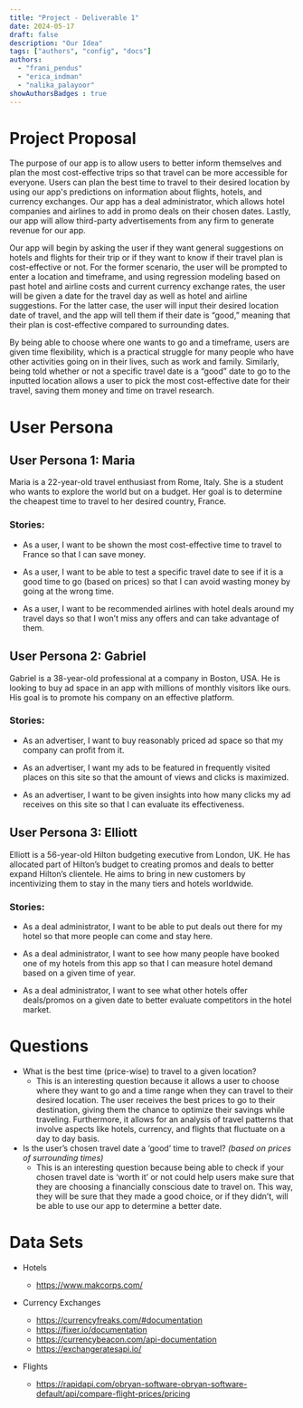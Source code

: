 ```yaml
---
title: "Project - Deliverable 1"
date: 2024-05-17
draft: false
description: "Our Idea"
tags: ["authors", "config", "docs"]
authors:
  - "frani_pendus"
  - "erica_indman"
  - "nalika_palayoor"
showAuthorsBadges : true
---
```


# Project Proposal

The purpose of our app is to allow users to better inform themselves and plan the most cost-effective trips so that travel can be more accessible for everyone. Users can plan the best time to travel to their desired location by using our app's predictions on information about flights, hotels, and currency exchanges. Our app has a deal administrator, which allows hotel companies and airlines to add in promo deals on their chosen dates. Lastly, our app will allow third-party advertisements from any firm to generate revenue for our app. 

Our app will begin by asking the user if they want general suggestions on hotels and flights for their trip or if they want to know if their travel plan is cost-effective or not. For the former scenario, the user will be prompted to enter a location and timeframe, and using regression modeling based on past hotel and airline costs and current currency exchange rates, the user will be given a date for the travel day as well as hotel and airline suggestions. For the latter case, the user will input their desired location date of travel, and the app will tell them if their date is “good,” meaning that their plan is cost-effective compared to surrounding dates. 

By being able to choose where one wants to go and a timeframe, users are given time flexibility, which is a practical struggle for many people who have other activities going on in their lives, such as work and family. Similarly, being told whether or not a specific travel date is a “good” date to go to the inputted location allows a user to pick the most cost-effective date for their travel, saving them money and time on travel research.


# User Persona
## User Persona 1: Maria
Maria is a 22-year-old travel enthusiast from Rome, Italy. She is a student who wants to explore the world but on a budget. Her goal is to determine the cheapest time to travel to her desired country, France. 

### Stories:
- As a user, I want to be shown the most cost-effective time to travel to France so that I can save money.

- As a user, I want to be able to test a specific travel date to see if it is a good time to go (based on prices) so that I can avoid wasting money by going at the wrong time.

- As a user, I want to be recommended airlines with hotel deals around my travel days so that I won’t miss any offers and can take advantage of them.

## User Persona 2: Gabriel
Gabriel is a 38-year-old professional at a company in Boston, USA. He is looking to buy ad space in an app with millions of monthly visitors like ours. His goal is to promote his company on an effective platform. 
 

### Stories:
- As an advertiser, I want to buy reasonably priced ad space so that my company can profit from it. 

- As an advertiser, I want my ads to be featured in frequently visited places on this site so that the amount of views and clicks is maximized.

- As an advertiser, I want to be given insights into how many clicks my ad receives on this site so that I can evaluate its effectiveness. 


## User Persona 3: Elliott
Elliott is a 56-year-old Hilton budgeting executive from London, UK. He has allocated part of Hilton’s budget to creating promos and deals to better expand Hilton’s clientele.  He aims to bring in new customers by incentivizing them to stay in the many tiers and hotels worldwide. 


### Stories:
- As a deal administrator, I want to be able to put deals out there for my hotel so that more people can come and stay here. 

- As a deal administrator, I want to see how many people have booked one of my hotels from this app so that I can measure hotel demand based on a given time of year. 

- As a deal administrator, I want to see what other hotels offer deals/promos on a given date to better evaluate competitors in the hotel market.


# Questions
* What is the best time (price-wise) to travel to a given location?
   * This is an interesting question because it allows a user to choose where they want to go and a time range when they can travel to their desired location. The user receives the best prices to go to their destination, giving them the chance to optimize their savings while traveling. Furthermore, it allows for an analysis of travel patterns that involve aspects like hotels, currency, and flights that fluctuate on a day to day basis.
* Is the user’s chosen travel date a ‘good’ time to travel? *(based on prices of surrounding times)*
    * This is an interesting question because being able to check if your chosen travel date is ‘worth it’ or not could help users make sure that they are choosing a financially conscious date to travel on. This way, they will be sure that they made a good choice, or if they didn’t, will be able to use our app to determine a better date.

# Data Sets 
* Hotels 
    * https://www.makcorps.com/ 
* Currency Exchanges 
    * https://currencyfreaks.com/#documentation
    * https://fixer.io/documentation
    * https://currencybeacon.com/api-documentation
    * https://exchangeratesapi.io/

* Flights 
    * https://rapidapi.com/obryan-software-obryan-software-default/api/compare-flight-prices/pricing 


